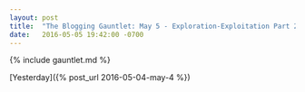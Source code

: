 ```yaml
---
layout: post
title:  "The Blogging Gauntlet: May 5 - Exploration-Exploitation Part 2: Milk Tea"
date:   2016-05-05 19:42:00 -0700
---
```


{% include gauntlet.md %}

[Yesterday]({% post_url 2016-05-04-may-4 %})

